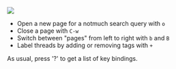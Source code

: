 

<a href="https://raw.githubusercontent.com/gauteh/astroid/master/doc/astroid-searching.png">
    <img src="https://raw.githubusercontent.com/gauteh/astroid/master/doc/astroid-searching.png">
  </a>

 * Open a new page for a notmuch search query with `o`
 * Close a page with `C-w`
 * Switch between "pages" from left to right with `b` and `B`
 * Label threads by adding or removing tags with `+`

As usual, press '?' to get a list of key bindings.